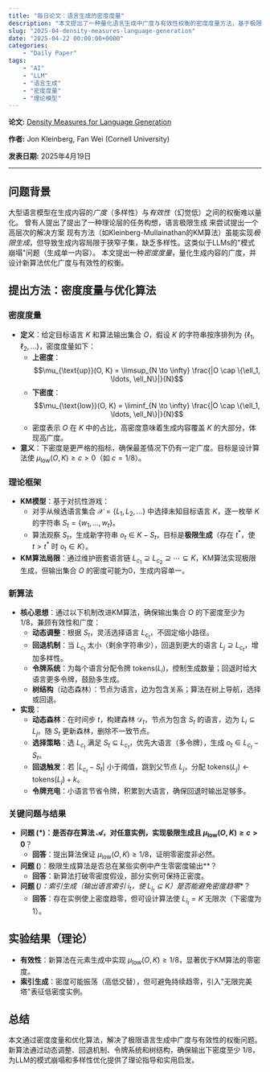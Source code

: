 ```yaml
---
title: "每日论文：语言生成的密度度量"
description: "本文提出了一种量化语言生成中广度与有效性权衡的密度度量方法，基于极限语言生成框架，通过动态调整、回退机制、令牌系统和树结构优化生成算法，确保高密度输出。"
slug: "2025-04-density-measures-language-generation"
date: "2025-04-22 00:00:00+0000"
categories:
    - "Daily Paper"
tags:
    - "AI"
    - "LLM"
    - "语言生成"
    - "密度度量"
    - "理论模型"
---
```


**论文:** [Density Measures for Language Generation](https://arxiv.org/abs/2504.14370)

**作者:** Jon Kleinberg, Fan Wei (Cornell University)

**发表日期:** 2025年4月19日

---

## 问题背景

大型语言模型在生成内容的*广度*（多样性）与*有效性*（幻觉低）之间的权衡难以量化。
曾有人提出了提出了一种理论层的任务构想，语言极限生成 来尝试提出一个高层次的解决方案
现有方法（如Kleinberg-Mullainathan的KM算法）虽能实现*极限生成*，但导致生成内容局限于狭窄子集，缺乏多样性。这类似于LLMs的"模式崩塌"问题（生成单一内容）。
本文提出一种*密度度量*，量化生成内容的广度，并设计新算法优化广度与有效性的权衡。

## 提出方法：密度度量与优化算法

### 密度度量
- **定义**：给定目标语言 $K$ 和算法输出集合 $O$，假设 $K$ 的字符串按序排列为 $\{ \ell_1, \ell_2, \ldots \}$，密度度量如下：
  - **上密度**：$$\mu_{\text{up}}(O, K) = \limsup_{N \to \infty} \frac{|O \cap \{\ell_1, \ldots, \ell_N\}|}{N}$$
  - **下密度**：$$\mu_{\text{low}}(O, K) = \liminf_{N \to \infty} \frac{|O \cap \{\ell_1, \ldots, \ell_N\}|}{N}$$
  - 密度表示 $O$ 在 $K$ 中的占比，高密度意味着生成内容覆盖 $K$ 的大部分，体现高广度。
- **意义**：下密度是更严格的指标，确保最差情况下仍有一定广度。目标是设计算法使 $\mu_{\text{low}}(O, K) \geq c > 0$（如 $c = 1/8$）。

### 理论框架
- **KM模型**：基于对抗性游戏：
  - 对手从候选语言集合 $\mathcal{X} = \{L_1, L_2, \ldots\}$ 中选择未知目标语言 $K$，逐一枚举 $K$ 的字符串 $S_t = \{w_1, \ldots, w_t\}$。
  - 算法观察 $S_t$，生成新字符串 $o_t \in K - S_t$，目标是**极限生成**（存在 $t^*$，使 $t > t^*$ 时 $o_t \in K$）。
- **KM算法局限**：通过维护嵌套语言链 $L_{c_1} \supseteq L_{c_2} \supseteq \cdots \subseteq K$，KM算法实现极限生成，但输出集合 $O$ 的密度可能为0，生成内容单一。

### 新算法
- **核心思想**：通过以下机制改进KM算法，确保输出集合 $O$ 的下密度至少为 $1/8$，兼顾有效性和广度：
  - **动态调整**：根据 $S_t$，灵活选择语言 $L_{c_t}$，不固定缩小路径。
  - **回退机制**：当 $L_{c_t}$ 太小（剩余字符串少），回退到更大的语言 $L_j \supseteq L_{c_t}$，增加多样性。
  - **令牌系统**：为每个语言分配令牌 $\text{tokens}(L_i)$，控制生成数量；回退时给大语言更多令牌，鼓励多生成。
  - **树结构**（动态森林）：节点为语言，边为包含关系；算法在树上导航，选择或回退。
- **实现**：
  - **动态森林**：在时间步 $t$，构建森林 $\mathcal{D}_t$，节点为包含 $S_t$ 的语言，边为 $L_i \subseteq L_j$。随 $S_t$ 更新森林，删除不一致节点。
  - **选择策略**：选 $L_{c_t}$ 满足 $S_t \subseteq L_{c_t}$，优先大语言（多令牌），生成 $o_t \in L_{c_t} - S_t$。
  - **回退触发**：若 $|L_{c_t} - S_t|$ 小于阈值，跳到父节点 $L_j$，分配 $\text{tokens}(L_j) \gets \text{tokens}(L_j) + k$。
  - **令牌充电**：小语言节省令牌，积累到大语言，确保回退时输出足够多。

### 关键问题与结果
- **问题 (*)：是否存在算法 $\mathcal{A}$，对任意实例，实现极限生成且 $\mu_{\text{low}}(O, K) \geq c > 0$**？
  - **回答**：提出算法保证 $\mu_{\text{low}}(O, K) \geq 1/8$，证明零密度非必然。
- **问题 (**)：极限生成算法是否总在某些实例中产生零密度输出**？
  - **回答**：新算法打破零密度假设，部分实例可保持正密度。
- **问题 (***)：索引生成（输出语言索引 $i_t$，使 $L_{i_t} \subseteq K$）是否能避免密度趋零**？
  - **回答**：存在实例使上密度趋零，但可设计算法使 $L_{i_t} = K$ 无限次（下密度为1）。

## 实验结果（理论）
- **有效性**：新算法在元素生成中实现 $\mu_{\text{low}}(O, K) \geq 1/8$，显著优于KM算法的零密度。
- **索引生成**：密度可能振荡（高低交替），但可避免持续趋零，引入"无限完美塔"表征低密度实例。



## 总结
本文通过密度度量和优化算法，解决了极限语言生成中广度与有效性的权衡问题。新算法通过动态调整、回退机制、令牌系统和树结构，确保输出下密度至少 $1/8$，为LLM的模式崩塌和多样性优化提供了理论指导和实用启发。
